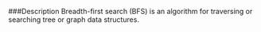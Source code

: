 
###Description
Breadth-first search (BFS) is an algorithm for traversing or searching tree or graph data structures.
